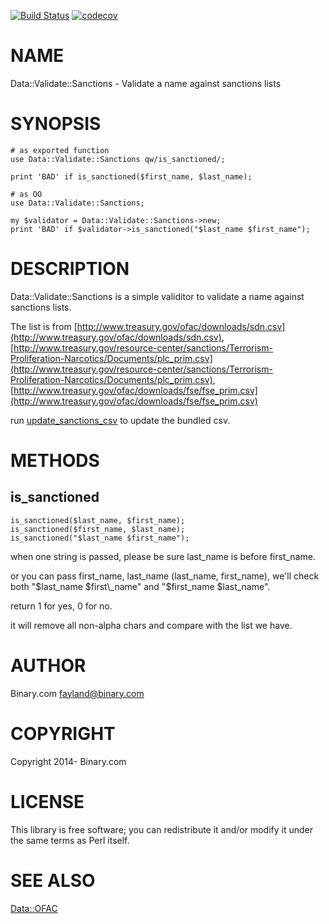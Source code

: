 [![Build Status](https://travis-ci.org/binary-com/perl-Data-Validate-Sanctions.svg?branch=master)](https://travis-ci.org/binary-com/perl-Data-Validate-Sanctions)
[![codecov](https://codecov.io/gh/binary-com/perl-Data-Validate-Sanctions/branch/master/graph/badge.svg)](https://codecov.io/gh/binary-com/perl-Data-Validate-Sanctions)

# NAME

Data::Validate::Sanctions - Validate a name against sanctions lists

# SYNOPSIS

    # as exported function
    use Data::Validate::Sanctions qw/is_sanctioned/;

    print 'BAD' if is_sanctioned($first_name, $last_name);

    # as OO
    use Data::Validate::Sanctions;

    my $validator = Data::Validate::Sanctions->new;
    print 'BAD' if $validator->is_sanctioned("$last_name $first_name");

# DESCRIPTION

Data::Validate::Sanctions is a simple validitor to validate a name against sanctions lists.

The list is from [http://www.treasury.gov/ofac/downloads/sdn.csv](http://www.treasury.gov/ofac/downloads/sdn.csv), [http://www.treasury.gov/resource-center/sanctions/Terrorism-Proliferation-Narcotics/Documents/plc_prim.csv](http://www.treasury.gov/resource-center/sanctions/Terrorism-Proliferation-Narcotics/Documents/plc_prim.csv), [http://www.treasury.gov/ofac/downloads/fse/fse_prim.csv](http://www.treasury.gov/ofac/downloads/fse/fse_prim.csv)

run [update_sanctions_csv](https://metacpan.org/pod/update_sanctions_csv) to update the bundled csv.

# METHODS

## is\_sanctioned

    is_sanctioned($last_name, $first_name);
    is_sanctioned($first_name, $last_name);
    is_sanctioned("$last_name $first_name");

when one string is passed, please be sure last\_name is before first\_name.

or you can pass first\_name, last\_name (last\_name, first\_name), we'll check both "$last\_name $first\_name" and "$first\_name $last\_name".

return 1 for yes, 0 for no.

it will remove all non-alpha chars and compare with the list we have.

# AUTHOR

Binary.com <fayland@binary.com>

# COPYRIGHT

Copyright 2014- Binary.com

# LICENSE

This library is free software; you can redistribute it and/or modify
it under the same terms as Perl itself.

# SEE ALSO

[Data::OFAC](https://metacpan.org/pod/Data::OFAC)
